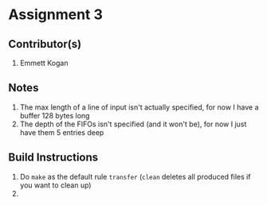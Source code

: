 # Assignment 3
## Contributor(s)
1. Emmett Kogan

## Notes
1. The max length of a line of input isn't actually specified, for now I have a buffer 128 bytes long
2. The depth of the FIFOs isn't specified (and it won't be), for now I just have them 5 entries deep

## Build Instructions
1. Do `make` as the default rule `transfer` (`clean` deletes all produced files if you want to clean up)
2. 
